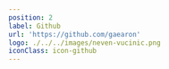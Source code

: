 ```yaml
---
position: 2
label: Github
url: 'https://github.com/gaearon'
logo: ./../../images/neven-vucinic.png
iconClass: icon-github
---
```


